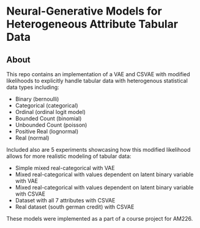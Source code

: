 # Neural-Generative Models for Heterogeneous Attribute Tabular Data

## About
This repo contains an implementation of a VAE and CSVAE with modified likelihoods to explicitly handle tabular data with heterogenous statistical data types including:

* Binary (bernoulli)
* Categorical (categorical)
* Ordinal (ordinal logit model)
* Bounded Count (binomial)
* Unbounded Count (poisson)
* Positive Real (lognormal)
* Real (normal)

Included also are 5 experiments showcasing how this modified likelihood allows for more realistic modeling of tabular data:

* Simple mixed real-categorical with VAE
* Mixed real-categorical with values dependent on latent binary variable with VAE
* Mixed real-categorical with values dependent on latent binary variable with CSVAE
* Dataset with all 7 attributes with CSVAE
* Real dataset (south german credit) with CSVAE

These models were implemented as a part of a course project for AM226.